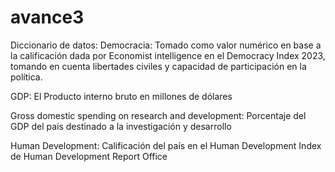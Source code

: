 # avance3
Diccionario de datos:
Democracia: Tomado como valor numérico en base a la calificación dada por Economist intelligence en el Democracy Index 2023, tomando en cuenta libertades civiles y capacidad de participación en la política.

GDP: El Producto interno bruto en millones de dólares

Gross domestic spending on research and development: Porcentaje del GDP del país destinado a la investigación y desarrollo

Human Development: Calificación del país en el Human Development Index de Human Development Report Office
